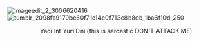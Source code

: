 ![imageedit_2_3006620416](https://github.com/seraphism/seraphism/assets/144538884/9f29530e-bcf5-4f09-b1a8-ae67c729dbb7)
![tumblr_2098fa9179bc60f71c14e0f713c8b8eb_1ba6f10d_250](https://github.com/seraphism/seraphism/assets/144538884/7b37e393-3948-4ca3-a7c2-0fbd7c321e3e)
<p align="center">
Yaoi Int Yuri Dni (this is sarcastic DON'T ATTACK ME) 
</p>
